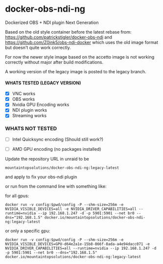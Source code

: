 # docker-obs-ndi-ng
Dockerized OBS + NDI plugin Next Generation

Based on the old style container before the latest rebase from:
https://github.com/patrickstigler/docker-obs-ndi
and 
https://github.com/Z0ink5/obs-ndi-docker which uses the old image format but doesn't quite work correctly. 

For now the newer style image based on the accetto image is not working correctly without major after build modifications. 

A working version of the legacy image is posted to the legacy branch.


#### WHATS TESTED (LEGACY VERSION)
 - [x] VNC works
 - [x] OBS works
 - [x] Nvidia GPU Encoding works
 - [x] NDI plugin works
 - [x] Streaming works

### WHATS NOT TESTED

 - [ ] Intel Quicksync encoding (Should still work?)
 - [ ] AMD GPU encoding (no packages installed)



Update the repository URL in unraid to be 

    mountaintopsolutions/docker-obs-ndi-ng:legacy-latest

 and apply to fix your obs-ndi plugin

or run from the command line with something like:

for all gpus: 

    docker run -v config:$pwd/config -P --shm-size=256m -e NVIDIA_VISIBLE_DEVICES=all -e NVIDIA_DRIVER_CAPABILITIES=all --runtime=nvidia --ip 192.168.1.247 -d -p 5901:5901 --net br0 --dns="192.168.1.5" docker.io/mountaintopsolutions/docker-obs-ndi-ng:legacy-latest

or only a specific gpu:

    docker run -v config:$pwd/config -P --shm-size=256m -e NVIDIA_VISIBLE_DEVICES=GPU-d64e2a1e-15b8-866f-8ada-a4e94dacc071 -e NVIDIA_DRIVER_CAPABILITIES=all --runtime=nvidia --ip 192.168.1.247 -d -p 5901:5901 --net br0 --dns="192.168.1.5" docker.io/mountaintopsolutions/docker-obs-ndi-ng:legacy-latest
